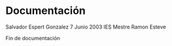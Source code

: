 # Documentación

Salvador Espert Gonzalez
7 Junio 2003
IES Mestre Ramon Esteve

Fin de documentación
